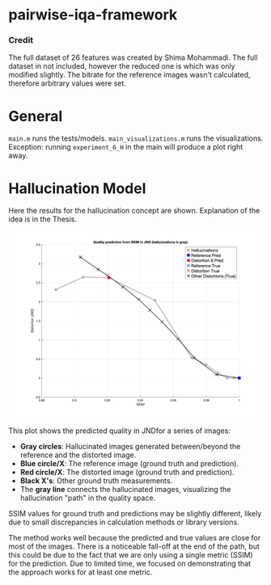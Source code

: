 # pairwise-iqa-framework

### Credit
The full dataset of 26 features was created by Shima Mohammadi. The full dataset in not included, however the reduced one is which was only modified slightly. The bitrate for the reference images wasn't calculated, therefore arbitrary values were set.

# General
`main.m` runs the tests/models.
`main_visualizations.m` runs the visualizations.
Exception: running `experiment_6_H` in the main will produce a plot right away.  
# Hallucination Model
Here the results for the hallucination concept are shown. Explanation of the idea is in the Thesis.

![Hallucination_plot](src/graphs/Hallucination_model_00007_AVIF.png)


This plot shows the predicted quality in JNDfor a series of images:

- **Gray circles**: Hallucinated images generated between/beyond the reference and the distorted image.
- **Blue circle/X**: The reference image (ground truth and prediction).
- **Red circle/X**: The distorted image (ground truth and prediction).
- **Black X's**: Other ground truth measurements.
- The **gray line** connects the hallucinated images, visualizing the hallucination "path" in the quality space.

SSIM values for ground truth and predictions may be slightly different, likely due to small discrepancies in calculation methods or library versions.

The method works well because the predicted and true values are close for most of the images. There is a noticeable fall-off at the end of the path, but this could be due to the fact that we are only using a single metric (SSIM) for the prediction. Due to limited time, we focused on demonstrating that the approach works for at least one metric.
